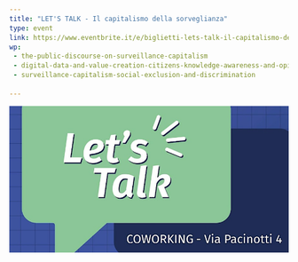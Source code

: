 ```yaml
---
title: "LET'S TALK - Il capitalismo della sorveglianza"
type: event
link: https://www.eventbrite.it/e/biglietti-lets-talk-il-capitalismo-della-sorveglianza-626342034887
wp:
 - the-public-discourse-on-surveillance-capitalism
 - digital-data-and-value-creation-citizens-knowledge-awareness-and-opinions
 - surveillance-capitalism-social-exclusion-and-discrimination

---
```


![{title}](./image.png)

